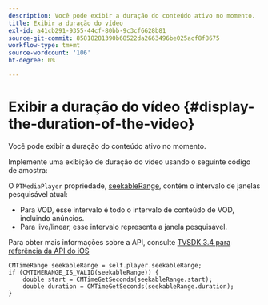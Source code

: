 ```yaml
---
description: Você pode exibir a duração do conteúdo ativo no momento.
title: Exibir a duração do vídeo
exl-id: a41cb291-9355-44cf-80bb-9c3cf6628b81
source-git-commit: 85818281390b68522da2663496be025acf8f8675
workflow-type: tm+mt
source-wordcount: '106'
ht-degree: 0%

---
```


# Exibir a duração do vídeo {#display-the-duration-of-the-video}

Você pode exibir a duração do conteúdo ativo no momento.

Implemente uma exibição de duração do vídeo usando o seguinte código de amostra:

O `PTMediaPlayer` propriedade, [seekableRange](https://help.adobe.com/en_US/primetime/api/psdk/appledoc/Classes/PTMediaPlayer.html#//api/name/seekableRange), contém o intervalo de janelas pesquisável atual:

* Para VOD, esse intervalo é todo o intervalo de conteúdo de VOD, incluindo anúncios.
* Para live/linear, esse intervalo representa a janela pesquisável.

Para obter mais informações sobre a API, consulte [TVSDK 3.4 para referência da API do iOS](https://help.adobe.com/en_US/primetime/api/psdk/appledoc_v3/index.html)

<!--<a id="example_A153BE3AC03F43C6BF3A156316A08CD3"></a>-->

```
CMTimeRange seekableRange = self.player.seekableRange;  
if (CMTIMERANGE_IS_VALID(seekableRange)) { 
    double start = CMTimeGetSeconds(seekableRange.start);  
    double duration = CMTimeGetSeconds(seekableRange.duration); 
}
```
